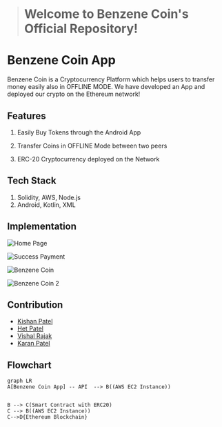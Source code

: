 > # Welcome to Benzene Coin's Official Repository!

# Benzene Coin App
Benzene Coin is a Cryptocurrency Platform which helps users to transfer money easily also in OFFLINE MODE. We have developed an App and deployed our crypto on the Ethereum network!

## Features

1. Easily Buy Tokens through the Android App

2. Transfer Coins in OFFLINE Mode between two peers

3. ERC-20 Cryptocurrency deployed on the Network 



## Tech Stack

1. Solidity, AWS, Node.js
2. Android, Kotlin, XML

## Implementation
![Home Page](https://i.imgur.com/02HjMNt.jpeg)

![Success Payment](https://i.imgur.com/QwORkAH.jpeg)

![Benzene Coin](https://i.imgur.com/J5tKfiz.jpeg)

![Benzene Coin 2](https://i.imgur.com/BvS389o.jpeg)

## Contribution

 - [Kishan Patel](https://www.github.com/maxslimb) 
 - [Het Patel](https://github.com/het54) 
 - [Vishal Rajak](https://github.com/CodeBlooded-Dev) 
 - [Karan Patel](https://github.com/karanpokar)

## Flowchart

```mermaid
graph LR
A[Benzene Coin App] -- API  --> B((AWS EC2 Instance))


B --> C(Smart Contract with ERC20)
C --> B((AWS EC2 Instance)) 
C-->D{Ethereum Blockchain}
